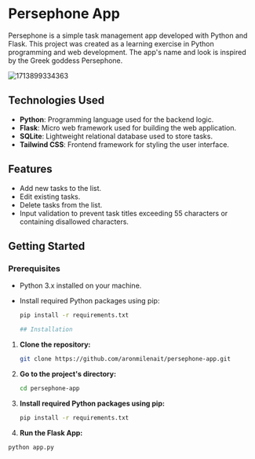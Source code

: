 # Persephone App
Persephone is a simple task management app developed with Python and Flask. This project was created as a learning exercise in Python programming and web development. The app's name and look is inspired by the Greek goddess Persephone.

![1713899334363](https://github.com/aronmilenait/persephone-app/assets/134554294/6b8749d1-42ca-4579-8935-24cfbe563f8f)

## Technologies Used

- **Python**: Programming language used for the backend logic.
- **Flask**: Micro web framework used for building the web application.
- **SQLite**: Lightweight relational database used to store tasks.
- **Tailwind CSS**: Frontend framework for styling the user interface.

## Features

- Add new tasks to the list.
- Edit existing tasks.
- Delete tasks from the list.
- Input validation to prevent task titles exceeding 55 characters or containing disallowed characters.

## Getting Started

### Prerequisites

- Python 3.x installed on your machine.
- Install required Python packages using pip:

  ```bash
  pip install -r requirements.txt

  ## Installation

1. **Clone the repository:**

   ```bash
   git clone https://github.com/aronmilenait/persephone-app.git

2. **Go to the project's directory:**

   ```bash
   cd persephone-app

3. **Install required Python packages using pip:**

   ```bash
   pip install -r requirements.txt

  3. **Run the Flask App:**

   ```bash
  python app.py

